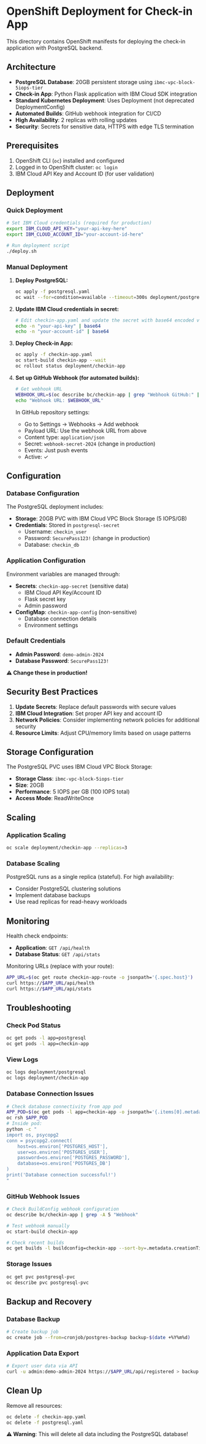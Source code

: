 # OpenShift Deployment for Check-in App

This directory contains OpenShift manifests for deploying the check-in application with PostgreSQL backend.

## Architecture

- **PostgreSQL Database**: 20GB persistent storage using `ibmc-vpc-block-5iops-tier`
- **Check-in App**: Python Flask application with IBM Cloud SDK integration  
- **Standard Kubernetes Deployment**: Uses Deployment (not deprecated DeploymentConfig)
- **Automated Builds**: GitHub webhook integration for CI/CD
- **High Availability**: 2 replicas with rolling updates
- **Security**: Secrets for sensitive data, HTTPS with edge TLS termination

## Prerequisites

1. OpenShift CLI (`oc`) installed and configured
2. Logged in to OpenShift cluster: `oc login`
3. IBM Cloud API Key and Account ID (for user validation)

## Deployment

### Quick Deployment

```bash
# Set IBM Cloud credentials (required for production)
export IBM_CLOUD_API_KEY="your-api-key-here"
export IBM_CLOUD_ACCOUNT_ID="your-account-id-here"

# Run deployment script
./deploy.sh
```

### Manual Deployment

1. **Deploy PostgreSQL:**
   ```bash
   oc apply -f postgresql.yaml
   oc wait --for=condition=available --timeout=300s deployment/postgresql
   ```

2. **Update IBM Cloud credentials in secret:**
   ```bash
   # Edit checkin-app.yaml and update the secret with base64 encoded values:
   echo -n "your-api-key" | base64
   echo -n "your-account-id" | base64
   ```

3. **Deploy Check-in App:**
   ```bash
   oc apply -f checkin-app.yaml
   oc start-build checkin-app --wait
   oc rollout status deployment/checkin-app
   ```

4. **Set up GitHub Webhook (for automated builds):**
   ```bash
   # Get webhook URL
   WEBHOOK_URL=$(oc describe bc/checkin-app | grep "Webhook GitHub:" | awk '{print $3}')
   echo "Webhook URL: $WEBHOOK_URL"
   ```
   
   In GitHub repository settings:
   - Go to Settings → Webhooks → Add webhook
   - Payload URL: Use the webhook URL from above
   - Content type: `application/json`
   - Secret: `webhook-secret-2024` (change in production)
   - Events: Just push events
   - Active: ✓

## Configuration

### Database Configuration

The PostgreSQL deployment includes:
- **Storage**: 20GB PVC with IBM Cloud VPC Block Storage (5 IOPS/GB)
- **Credentials**: Stored in `postgresql-secret`
  - Username: `checkin_user`
  - Password: `SecurePass123!` (change in production)
  - Database: `checkin_db`

### Application Configuration

Environment variables are managed through:
- **Secrets**: `checkin-app-secret` (sensitive data)
  - IBM Cloud API Key/Account ID
  - Flask secret key
  - Admin password
- **ConfigMap**: `checkin-app-config` (non-sensitive)
  - Database connection details
  - Environment settings

### Default Credentials

- **Admin Password**: `demo-admin-2024`
- **Database Password**: `SecurePass123!`

**⚠️ Change these in production!**

## Security Best Practices

1. **Update Secrets**: Replace default passwords with secure values
2. **IBM Cloud Integration**: Set proper API key and account ID
3. **Network Policies**: Consider implementing network policies for additional security
4. **Resource Limits**: Adjust CPU/memory limits based on usage patterns

## Storage Configuration

The PostgreSQL PVC uses IBM Cloud VPC Block Storage:
- **Storage Class**: `ibmc-vpc-block-5iops-tier`
- **Size**: 20GB
- **Performance**: 5 IOPS per GB (100 IOPS total)
- **Access Mode**: ReadWriteOnce

## Scaling

### Application Scaling
```bash
oc scale deployment/checkin-app --replicas=3
```

### Database Scaling
PostgreSQL runs as a single replica (stateful). For high availability:
- Consider PostgreSQL clustering solutions
- Implement database backups
- Use read replicas for read-heavy workloads

## Monitoring

Health check endpoints:
- **Application**: `GET /api/health`
- **Database Status**: `GET /api/stats`

Monitoring URLs (replace with your route):
```bash
APP_URL=$(oc get route checkin-app-route -o jsonpath='{.spec.host}')
curl https://$APP_URL/api/health
curl https://$APP_URL/api/stats
```

## Troubleshooting

### Check Pod Status
```bash
oc get pods -l app=postgresql
oc get pods -l app=checkin-app
```

### View Logs
```bash
oc logs deployment/postgresql
oc logs deployment/checkin-app
```

### Database Connection Issues
```bash
# Check database connectivity from app pod
APP_POD=$(oc get pods -l app=checkin-app -o jsonpath='{.items[0].metadata.name}')
oc rsh $APP_POD
# Inside pod:
python -c "
import os, psycopg2
conn = psycopg2.connect(
    host=os.environ['POSTGRES_HOST'],
    user=os.environ['POSTGRES_USER'], 
    password=os.environ['POSTGRES_PASSWORD'],
    database=os.environ['POSTGRES_DB']
)
print('Database connection successful!')
"
```

### GitHub Webhook Issues
```bash
# Check BuildConfig webhook configuration
oc describe bc/checkin-app | grep -A 5 "Webhook"

# Test webhook manually
oc start-build checkin-app

# Check recent builds
oc get builds -l buildconfig=checkin-app --sort-by=.metadata.creationTimestamp
```

### Storage Issues
```bash
oc get pvc postgresql-pvc
oc describe pvc postgresql-pvc
```

## Backup and Recovery

### Database Backup
```bash
# Create backup job
oc create job --from=cronjob/postgres-backup backup-$(date +%Y%m%d)
```

### Application Data Export
```bash
# Export user data via API
curl -u admin:demo-admin-2024 https://$APP_URL/api/registered > backup.json
```

## Clean Up

Remove all resources:
```bash
oc delete -f checkin-app.yaml
oc delete -f postgresql.yaml
```

**⚠️ Warning**: This will delete all data including the PostgreSQL database!